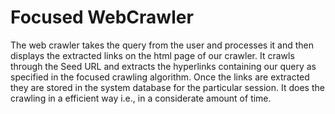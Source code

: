 # Focused WebCrawler
The web crawler takes the query from the user and processes it and then displays the extracted links on the html page of our crawler. It crawls through the Seed URL and extracts the hyperlinks containing our query as specified in the focused crawling algorithm.
Once the links are extracted they are stored in the system database for the particular session. It does the crawling in a efficient way i.e., in a considerate amount of time.
